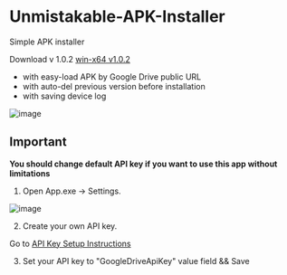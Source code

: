 # Unmistakable-APK-Installer
Simple APK installer 

Download v 1.0.2
[win-x64 v1.0.2](https://github.com/Proton-V/Unmistakable-APK-Installer/releases/download/v1.0.2/UnmistakableAPKInstaller-v1.0.2-win-x64.rar)

- with easy-load APK by Google Drive public URL
- with auto-del previous version before installation
- with saving device log

![image](https://user-images.githubusercontent.com/65833201/192667287-40819b1c-a481-471f-bb7a-a4d8a9c16a37.png)

## Important
**You should change default API key if you want to use this app without limitations**

1. Open App.exe -> Settings.

![image](https://user-images.githubusercontent.com/65833201/192667395-2e058c13-2b72-4cca-9ebf-163814fa790e.png)

2. Create your own API key.

Go to [API Key Setup Instructions](https://developers.google.com/drive/api/guides/enable-drive-api)

3. Set your API key to "GoogleDriveApiKey" value field && Save

